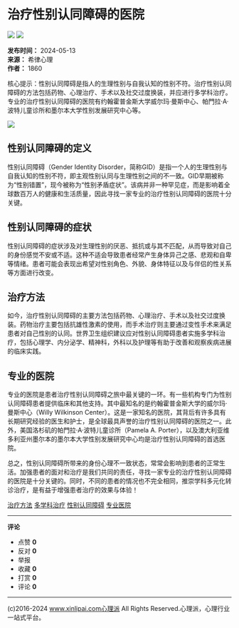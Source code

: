 # 治疗性别认同障碍的医院

![](https://www.xinlipai.com/static/skin/default/ico-zoomin.png) ![](https://www.xinlipai.com/static/skin/default/ico-zoomout.png) 

**发布时间：** 2024-05-13  
**来源：** 希律心理  
**作者：** 1860  

核心提示：性别认同障碍是指人的生理性别与自我认知的性别不符。治疗性别认同障碍的方法包括药物、心理治疗、手术以及社交过度换装，并应进行多学科治疗。专业的治疗性别认同障碍的医院有约翰霍普金斯大学威尔玛·曼斯中心、帕門拉·A·波特儿童诊所和墨尔本大学性别发展研究中心等。

![](https://www.xinlipai.com/file/upload/202405/14/132212371.jpg)

## 性别认同障碍的定义

性别认同障碍（Gender Identity Disorder，简称GID）是指一个人的生理性别与自我认知的性别不符，即主观性别认同与生理性别之间的不一致。GID早期被称为“性别错置”，现今被称为“性别矛盾症状”。该病并非一种罕见症，而是影响着全球数百万人的健康和生活质量，因此寻找一家专业的治疗性别认同障碍的医院十分关键。

## 性别认同障碍的症状

性别认同障碍的症状涉及对生理性别的厌恶、抵抗或与其不匹配，从而导致对自己的身份感觉不安或不适。这种不适会导致患者经常产生身体异己之感、悲观和自卑等情绪。患者可能会表现出希望对性别角色、外貌、身体特征以及与伴侣的性关系等方面进行改变。

## 治疗方法

如今，治疗性别认同障碍的主要方法包括药物、心理治疗、手术以及社交过度换装。药物治疗主要包括抗雄性激素的使用，而手术治疗则主要通过变性手术来满足患者对自己性别的认同。世界卫生组织建议应对性别认同障碍患者实施多学科治疗，包括心理学、内分泌学、精神科，外科以及护理等有助于改善和观察疾病进展的临床实践。

## 专业的医院

专业的医院是患者治疗性别认同障碍之旅中最关键的一环。有一些机构专门为性别认同障碍患者提供临床和其他支持。其中最知名的是约翰霍普金斯大学的威尔玛·曼斯中心（Willy Wilkinson Center）。这是一家知名的医院，其背后有许多具有长期研究经验的医生和护士，是全球最具声誉的治疗性别认同障碍的医院之一。此外，美国洛杉矶的帕門拉·A·波特儿童诊所（Pamela A. Porter），以及澳大利亚维多利亚州墨尔本的墨尔本大学性别发展研究中心均是治疗性别认同障碍的首选医院。

总之，性别认同障碍所带来的身份心理不一致状态，常常会影响到患者的正常生活。加强患者的面对和治疗是我们共同的责任，寻找一家专业的治疗性别认同障碍的医院是十分关键的。同时，不同的患者的情况也不完全相同，推崇学科多元化转诊治疗，是有益于增强患者治疗的效果与体验！

[治疗方法](https://www.xinlipai.com/article/search-htm-kw-%E6%B2%BB%E7%96%97%E6%96%B9%E6%B3%95.html)  [多学科治疗](https://www.xinlipai.com/article/search-htm-kw-%E5%A4%9A%E5%AD%A6%E7%A7%91%E6%B2%BB%E7%96%97.html)  [性别认同障碍](https://www.xinlipai.com/article/search-htm-kw-%E6%80%A7%E5%88%AB%E8%AE%A4%E5%90%8C%E9%9A%9C%E7%A2%8D.html)  [专业医院](https://www.xinlipai.com/article/search-htm-kw-%E4%B8%93%E4%B8%9A%E5%8C%BB%E9%99%A2.html)

---

**评论**  
- 点赞 **0**  
- 反对 **0**  
- 举报  
- 收藏 **0**  
- 打赏 **0**  
- 评论 **0**  

---

(c)2016-2024 www.xinlipai.com心理派 All Rights Reserved.心理派，心理行业一站式平台。